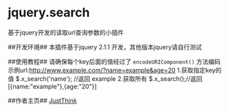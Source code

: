 jquery.search
======

基于jquery开发的读取url查询参数的小插件

##开发环境##
本插件基于jquery 2.1.1 开发，其他版本jquery请自行测试

##使用教程##
请确保每个key后面的值经过了 `encodeURIComponent()` 方法编码
示例url:http://www.example.com/?name=example&age=20
1.获取指定key的值
	$.x_search('name'); //返回 example
2.获取所有
	$.x_search();//返回[{name:"example"},{age:"20"}]

##作者主页##
[JustThink](http://www.ddhigh.com/ "JustThink")